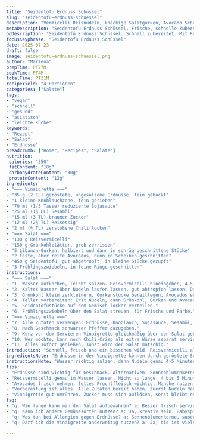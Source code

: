```yaml
---
title: "Seidentofu Erdnuss Schüssel"
slug: "seidentofu-erdnuss-schuessel"
description: "Vermicelli Reisnudeln, knackige Salatgurken, Avocado Scheiben, zerrissener Seidentofu. Würzige Erdnuss-Vinaigrette mit Knoblauch, reduziertem Sojasoßenanteil, Hitzeflocken. Schnelle Zubereitung. Ein Hauch von Reisessig bringt Säure, während Zucker das Gleichgewicht hält. Lauwarme Nudeln, kalte Zutaten, frische Kräuter für Biss und Aroma. Vegane, nussfreie Variante möglich durch Ersetzen der Erdnüsse durch geröstete Sonnenblumenkerne und Sesamöl statt pflanzlichem Öl. Salat in drei Schritten aufgebaut, mit knackigem Grünkohl und Lauchzwiebeln belegt. Einfach, sättigend, frisch. Kleine Hitze optional durch Chili-Crisp Dip dazu."
metaDescription: "Seidentofu Erdnuss Schüssel. Frische, schnelle Zubereitung. Knackige Salatgurken und cremige Avocado. Vegan und lecker."
ogDescription: "Seidentofu Erdnuss Schüssel. Schnell zubereitet. Mit Reisvermicelli, Gurken und Avocado. Säuerliche Vinaigrette. Frisch und sättigend."
focusKeyphrase: "Seidentofu Erdnuss Schüssel"
date: 2025-07-23
draft: false
image: seidentofu-erdnuss-schuessel.png
author: "Marlena"
prepTime: PT27M
cookTime: PT4M
totalTime: PT31M
recipeYield: "4 Portionen"
categories: ["Salate"]
tags:
- "vegan"
- "schnell"
- "gesund"
- "asiatisch"
- "leichte Küche"
keywords:
- "Rezept"
- "Salat"
- "Erdnüsse"
breadcrumb: ["Home", "Recipes", "Salate"]
nutrition: 
 calories: "350"
 fatContent: "18g"
 carbohydrateContent: "30g"
 proteinContent: "12g"
ingredients:
- "=== Vinaigrette ==="
- "35 g (2 EL) geröstete, ungesalzene Erdnüsse, fein gehackt"
- "1 kleine Knoblauchzehe, fein gerieben"
- "70 ml (1/3 Tasse) reduzierte Sojasauce"
- "25 ml (1½ EL) Sesamöl"
- "15 ml (3 TL) brauner Zucker"
- "12 ml (2½ TL) Reisessig"
- "2 ml (½ TL) zerstoßene Chiliflocken"
- "=== Salat ==="
- "130 g Reisvermicelli"
- "150 g Grünkohlblätter, grob zerrissen"
- "5 Libanon-Gurken, halbiert und dann in schräg geschnittene Stücke"
- "2 feste, aber reife Avocados, dünn in Scheiben geschnitten"
- "450 g Seidentofu, gut abgetropft, in kleine Stücke gezupft"
- "3 Frühlingszwiebeln, in feine Ringe geschnitten"
instructions:
- "=== Salat ==="
- "1. Wasser aufkochen, leicht salzen. Reisvermicelli hineingeben, 4-5 Minuten leicht köcheln lassen, bis weich, dann abgießen."
- "2. Kaltes Wasser über Nudeln laufen lassen, gut abtropfen lassen. Dann in Drittel schneiden."
- "3. Grünkohl klein zerkleinern, Gurkenstücke bereitlegen, Avocados ebenfalls in Scheiben schneiden."
- "4. Teller vorbereiten: Erst Nudeln, dann Grünkohl, Gurken und Avocado darauf verteilen."
- "5. Seidentofustücke auf dem Gemisch locker verteilen."
- "6. Frühlingszwiebeln über den Salat streuen, für Frische und Farbe."
- "=== Vinaigrette ==="
- "7. Alle Zutaten vermengen: Erdnüsse, Knoblauch, Sojasauce, Sesamöl, Zucker, Reisessig, Chiliflocken. Gut umrühren, bis Zucker sich löst."
- "8. Nach Geschmack schwarzer Pfeffer dazugeben."
- "9. Kurz vor dem Servieren Vinaigrette gleichmäßig über den Salat geben."
- "10. Wer möchte, kann noch Chili-Crisp als extra Würze separat servieren."
- "11. Alles sofort genießen, sonst wird der Salat matschig."
introduction: "Schnell, frisch und ein bisschen wild. Reisvermicelli als Basis, die kurz in gesalzenem Wasser ziehen und dann kalt gespült. Grünkohl anstatt zarter Salatblätter – mehr Biss, mehr Struktur. Gurken in grobe Stücke statt Scheibchen für Textur, Avocado in dünnen Scheiben. Seidentofu, nicht zu grob gerissen. Würzige Erdnuss-Vinaigrette mit Knoblauch, Sesamöl, einer Prise Zucker und Reisessig – sauer trifft süß und scharf. Frische Frühlingszwiebeln oben drauf. Voilà. Kein Firlefanz, keine zu komplizierten Techniken. Ideal, wenn es schnell gehen muss, vegan, gesund und vielseitig. Scharf oder mild, je nachdem. Chili-Crisp an der Seite für Mutige oder pur. Einfach zusammenwerfen und genießen, ein bisschen asiatische Inspiration im Alltag."
ingredientsNote: "Erdnüsse in der Vinaigrette können durch geröstete Sonnenblumenkerne ersetzt werden, falls Allergien vorliegen. Sesamöl verleiht mehr Tiefe als einfaches Pflanzenöl, ist aber optional. Die Menge an Zucker nicht unterschätzen, sie balanciert den Essig und die Würze. Reisvermicelli brauchen nur ein paar Minuten, keine Überkochzeit, sonst werden sie matschig. Grünkohl bietet eine herzhafte Alternative zu klassischem Salat, recht grob bleibt er knackig. Libanon-Gurken sind saftig und haben wenig Kerne, in Holland oder anderswo kann man andere kleine Gurkensorten verwenden. Seidentofu gut abtropfen lassen, sonst verwässert. Avocado nicht zu weich nehmen, sonst zerfällt alles. Frühlingszwiebeln bringen Biss und Frische, sind unverzichtbar."
instructionsNote: "Wasser richtig salzen, dann Nudeln genau 4-5 Minuten ziehen lassen, nicht kochen. Nach dem Abgießen kaltes Wasser hilft, die Nudeln zu festigen. Erst alles schneiden und vorbereiten, dann anrichten. Die Vinaigrette erst ganz zuletzt über den Salat geben. Vorher alles vermischen, Zucker muss sich auflösen, dann abschmecken mit Pfeffer und eventuell Chili. Zupfen beim Tofu unregelmäßig, keine Würfel. Avocado erst kurz vor dem Anrichten schneiden, um Oxidation zu vermeiden. Grünkohl grob reißen, nicht zu fein schneiden, für mehr Biss. Servieren direkt, nicht lange stehen lassen, sonst vermatscht. Chili-Crisp getrennt dazu reichen. Schnippeln, mischen, fertig. Keine langen Kochvorgänge, alles frisch."
tips:
- "Erdnüsse sind wichtig für Geschmack. Alternativen: Sonnenblumenkerne bei Allergien. Mix darf knackig bleiben. Sesamöl ist intensiv, aber optional. Schmeckt anders, tiefer."
- "Reisvermicelli genau im Wasser lassen. Nicht zu lange. 4 bis 5 Minuten sind genug. Danach sofort kalt abschrecken. Sonst kleben sie. Und werden matschig, nicht gut."
- "Avocados frisch nehmen, fettes Fruchtfleisch wichtig. Manche nutzen Limettensaft gegen Oxidation. Sorgt für schöne Farbe, nix wird matschig. Wenn geviertelt sind sie super in der Schüssel."
- "Vorbereitung ist alles. Alle Zutaten bereit haben, zuerst Nudeln dann alles einordnen. Tofu zupfen, nicht schneiden. Locker drapieren. Frische Frühlingszwiebeln als Finish."
- "Vinaigrette gut umrühren. Zucker muss sich auflösen, sonst bleibt es klumpig. Nach Geschmack können mehr Chiliflocken rein. Oder auch weniger, nach Lust und Laune."
faq:
- "q: Wie lange kann man den Salat aufbewahren? a: Besser frisch servieren. Nach 1-2 Stunden wird's matschig. Zutaten verlieren Struktur, aber im Kühlschrank 1 Tag haltbar."
- "q: Kann ich andere Gemüsesorten nutzen? a: Ja, kreativ sein. Babyspinat passt gut. Oder Mangold. Sie geben anderen Biss. Aber Struktur ändert sich. Achten auf Textur."
- "q: Was tun bei Allergien gegen Erdnüsse? a: Sonnenblumenkerne, super Alternative. Auch Walnüsse oder Kürbiskerne sind Optionen. Mal ausprobieren, aber nach Geschmack dann anpassen."
- "q: Darf ich die Vinaigrette anderweitig nutzen? a: Ja, die ist vielseitig. Passt zu vielen Salaten. Oder als Dip für Gemüse. Einfach immer drauf, frisch schmeckt mehr."

---
```

